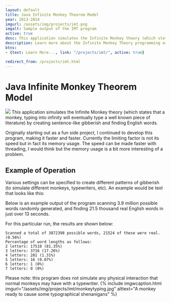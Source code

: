 ```yaml
---
layout: default
title: Java Infinite Monkey Theorem Model
year: 2013-2014
imgurl: /assets/img/projects/imt.png
imgalt: Sample output of the IMT program
active: true
desc: This application simulates the Infinite Monkey theory (which states that a monkey, typing into infinity will eventually type a well known piece of literature) by creating sentence-like gibberish and finding English words. It has evolved from its first form to become much faster by implementing more efficient search algorithms.
description: Learn more about the Infinite Monkey Theory programming experiment.
btns: 
- {text: Learn More..., link: "/projects/imt/", active: true}

redirect_from: /projects/imt.html
---
```


# Java Infinite Monkey Theorem Model
<img src="{{ page.imgurl }}" class="profilePhoto verylargepic"/>
This application simulates the Infinite Monkey theory (which states that a monkey, typing into infinity will eventually type a well known piece of literature) by creating sentence-like gibberish and finding English words.

Originally starting out as a fun side project, I continued to develop this program, making it faster and faster. Currently the limiting factor is not its speed but in fact its memory usage. The speed can be made faster with threading, I would think but the memory usage is a bit more interesting of a problem.

## Example of Operation

Various settings can be specified to create different patterns of gibberish (to simulate different monkeys, typewriters, etc). An example would be text that looks like this:

Below is an example output of the program scanning 3.9 million possible words randomly generated, and finding 21.5 thousand real English words in just over 13 seconds.

For this particular run, the results are shown below:

<div class="codesnippet">                  
<code>Scanned a total of 3872398 possible words, 21524 of these were real. (0.56%)
Percentage of word lengths as follows:
2 letters: 17510 (81.35%)
3 letters: 3716 (17.26%)
4 letters: 281 (1.31%)
5 letters: 16 (0.07%)
6 letters: 1 (0%)
7 letters: 0 (0%)</code></div>

Please note: this program does not simulate any physical interaction that normal monkeys may have with a typewriter.
{% include imgwcaption.html 
imgurl="/assets/img/projects/imt/monkeytyping.jpg" 
alttext="A monkey ready to cause some typographical shenanigans" 
%}